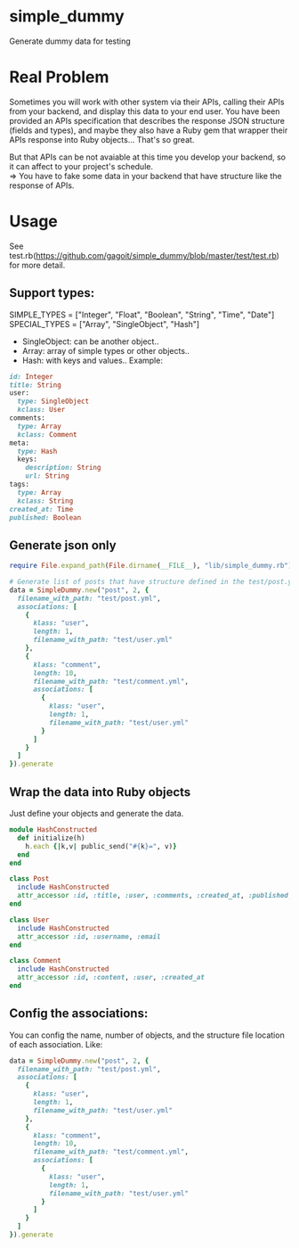 # simple_dummy
Generate dummy data for testing

# Real Problem
Sometimes you will work with other system via their APIs, calling their APIs from your backend, and display this data to your end user. You have been provided an APIs specification that describes the response JSON structure (fields and types), and maybe they also have a Ruby gem that wrapper their APIs response into Ruby objects... That's so great. 

But that APIs can be not avaiable at this time you develop your backend, so it can affect to your project's schedule.   
=> You have to fake some data in your backend that have structure like the response of APIs.

# Usage
See test.rb(https://github.com/gagoit/simple_dummy/blob/master/test/test.rb) for more detail.

## Support types:
SIMPLE_TYPES = ["Integer", "Float", "Boolean", "String", "Time", "Date"]  
SPECIAL_TYPES = ["Array", "SingleObject", "Hash"]

- SingleObject: can be another object..
- Array: array of simple types or other objects..
- Hash: with keys and values..
Example:
```ruby
id: Integer
title: String
user:
  type: SingleObject
  kclass: User
comments:
  type: Array
  kclass: Comment
meta:
  type: Hash
  keys:
    description: String
    url: String
tags:
  type: Array
  kclass: String
created_at: Time
published: Boolean
```

## Generate json only
```ruby
require File.expand_path(File.dirname(__FILE__), "lib/simple_dummy.rb")

# Generate list of posts that have structure defined in the test/post.yml
data = SimpleDummy.new("post", 2, {
  filename_with_path: "test/post.yml", 
  associations: [
    {
      klass: "user",
      length: 1,
      filename_with_path: "test/user.yml"
    },
    {
      klass: "comment",
      length: 10,
      filename_with_path: "test/comment.yml",
      associations: [
        {
          klass: "user",
          length: 1,
          filename_with_path: "test/user.yml"
        }
      ]
    }
  ]
}).generate
```

## Wrap the data into Ruby objects
Just define your objects and generate the data.
``` ruby
module HashConstructed
  def initialize(h)
    h.each {|k,v| public_send("#{k}=", v)}
  end
end

class Post
  include HashConstructed
  attr_accessor :id, :title, :user, :comments, :created_at, :published, :meta, :tags
end

class User
  include HashConstructed
  attr_accessor :id, :username, :email
end

class Comment
  include HashConstructed
  attr_accessor :id, :content, :user, :created_at
end
```

## Config the associations:
You can config the name, number of objects, and the structure file location of each association. Like:
``` ruby
data = SimpleDummy.new("post", 2, {
  filename_with_path: "test/post.yml", 
  associations: [
    {
      klass: "user",
      length: 1,
      filename_with_path: "test/user.yml"
    },
    {
      klass: "comment",
      length: 10,
      filename_with_path: "test/comment.yml",
      associations: [
        {
          klass: "user",
          length: 1,
          filename_with_path: "test/user.yml"
        }
      ]
    }
  ]
}).generate
```

